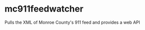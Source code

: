 mc911feedwatcher
================

Pulls the XML of Monroe County's 911 feed and provides a web API 